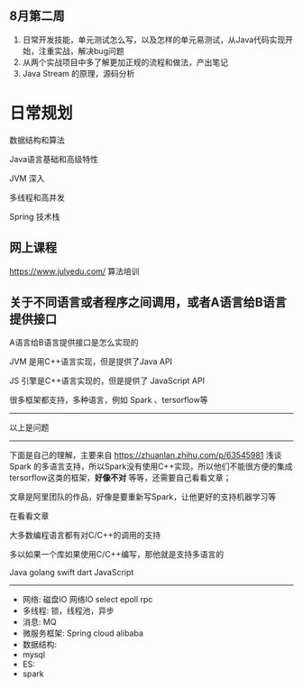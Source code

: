 ## 8月第二周

1. 日常开发技能，单元测试怎么写，以及怎样的单元易测试，从Java代码实现开始，注重实战，解决bug问题
2. 从两个实战项目中多了解更加正规的流程和做法，产出笔记
3. Java Stream 的原理，源码分析



# 日常规划

数据结构和算法

Java语言基础和高级特性

JVM 深入

多线程和高并发

Spring 技术栈



## 网上课程

https://www.julyedu.com/  算法培训



## 关于不同语言或者程序之间调用，或者A语言给B语言提供接口

A语言给B语言提供接口是怎么实现的

JVM 是用C++语言实现，但是提供了Java API

JS 引擎是C++语言实现的，但是提供了 JavaScript API

很多框架都支持，多种语言，例如 Spark 、tersorflow等

---

以上是问题

----

下面是自己的理解，主要来自 https://zhuanlan.zhihu.com/p/63545981  浅谈 Spark 的多语言支持，所以Spark没有使用C++实现，所以他们不能很方便的集成tersorflow这类的框架，**好像不对** 等等，还需要自己看看文章；

文章是阿里团队的作品，好像是要重新写Spark，让他更好的支持机器学习等

在看看文章

大多数编程语言都有对C/C++的调用的支持

多以如果一个库如果使用C/C++编写，那他就是支持多语言的

Java golang swift dart JavaScript 

---

- 网络: 磁盘IO 网络IO select epoll rpc
- 多线程: 锁，线程池，异步
- 消息: MQ
- 微服务框架: Spring cloud alibaba
- 数据结构:
- mysql
- ES:
- spark